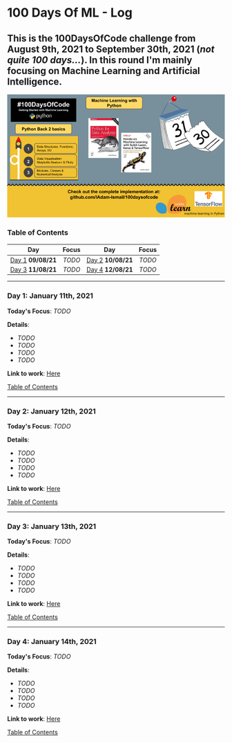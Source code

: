# 100 Days Of ML - Log
## This is the 100DaysOfCode challenge from August 9th, 2021 to September 30th, 2021 (_not quite 100 days..._). In this round I'm mainly focusing on Machine Learning and Artificial Intelligence. 
<p align="center">
  <img src="https://github.com/IAdam-Ismail/100daysofcode/blob/main/100days.png">
</p>

<a name="toc"></a>
### Table of Contents 
|Day|Focus|Day|Focus|
|:---:|:-----:|:---:|:-----:|
|[Day 1](#day-1) **09/08/21**| _TODO_ |[Day 2](#day-2) **10/08/21**| _TODO_ |
|[Day 3](#day-3) **11/08/21**| _TODO_ |[Day 4](#day-4) **12/08/21**| _TODO_ |


----------
<a name="day-1"></a>
### Day 1: January 11th, 2021

**Today's Focus**: _TODO_

**Details**:

 - _TODO_
 - _TODO_
 - _TODO_
 - _TODO_


**Link to work**: [Here](https://github.com/akashgiricse/ml-andrew-ng)

[Table of Contents](#toc)


----------
<a name="day-2"></a>
### Day 2: January 12th, 2021

**Today's Focus**: _TODO_

**Details**:

 - _TODO_
 - _TODO_
 - _TODO_
 - _TODO_

**Link to work**: [Here](https://github.com/akashgiricse/ml-andrew-ng)

[Table of Contents](#toc)


----------
<a name="day-3"></a>
### Day 3: January 13th, 2021

**Today's Focus**: _TODO_

**Details**:

 - _TODO_
 - _TODO_
 - _TODO_
 - _TODO_

**Link to work**: [Here](https://github.com/akashgiricse/ml-andrew-ng)

[Table of Contents](#toc)


----------
<a name="day-4"></a>
### Day 4: January 14th, 2021

**Today's Focus**: _TODO_

**Details**:

 - _TODO_
 - _TODO_
 - _TODO_
 - _TODO_

**Link to work**: [Here](https://github.com/akashgiricse/ml-andrew-ng)

[Table of Contents](#toc)
